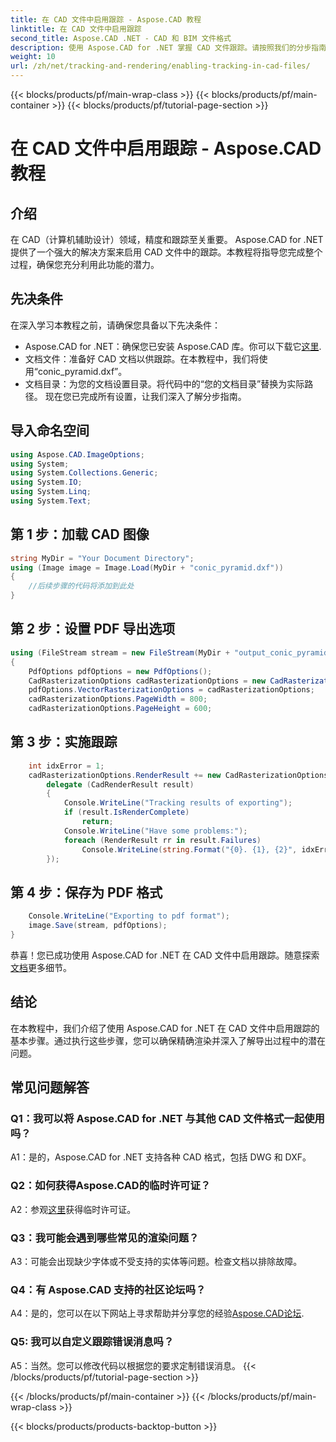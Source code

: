 ```yaml
---
title: 在 CAD 文件中启用跟踪 - Aspose.CAD 教程
linktitle: 在 CAD 文件中启用跟踪
second_title: Aspose.CAD .NET - CAD 和 BIM 文件格式
description: 使用 Aspose.CAD for .NET 掌握 CAD 文件跟踪。请按照我们的分步指南进行精确渲染和错误跟踪。现在下载！
weight: 10
url: /zh/net/tracking-and-rendering/enabling-tracking-in-cad-files/
---
```


{{< blocks/products/pf/main-wrap-class >}}
{{< blocks/products/pf/main-container >}}
{{< blocks/products/pf/tutorial-page-section >}}

# 在 CAD 文件中启用跟踪 - Aspose.CAD 教程

## 介绍

在 CAD（计算机辅助设计）领域，精度和跟踪至关重要。 Aspose.CAD for .NET 提供了一个强大的解决方案来启用 CAD 文件中的跟踪。本教程将指导您完成整个过程，确保您充分利用此功能的潜力。

## 先决条件

在深入学习本教程之前，请确保您具备以下先决条件：
-  Aspose.CAD for .NET：确保您已安装 Aspose.CAD 库。你可以下载它[这里](https://releases.aspose.com/cad/net/).
- 文档文件：准备好 CAD 文档以供跟踪。在本教程中，我们将使用“conic_pyramid.dxf”。
- 文档目录：为您的文档设置目录。将代码中的“您的文档目录”替换为实际路径。
现在您已完成所有设置，让我们深入了解分步指南。

## 导入命名空间

```csharp
using Aspose.CAD.ImageOptions;
using System;
using System.Collections.Generic;
using System.IO;
using System.Linq;
using System.Text;
```

## 第 1 步：加载 CAD 图像

```csharp
string MyDir = "Your Document Directory";
using (Image image = Image.Load(MyDir + "conic_pyramid.dxf"))
{
    //后续步骤的代码将添加到此处
}
```

## 第 2 步：设置 PDF 导出选项

```csharp
using (FileStream stream = new FileStream(MyDir + "output_conic_pyramid.pdf", FileMode.Create))
{
    PdfOptions pdfOptions = new PdfOptions();
    CadRasterizationOptions cadRasterizationOptions = new CadRasterizationOptions();
    pdfOptions.VectorRasterizationOptions = cadRasterizationOptions;
    cadRasterizationOptions.PageWidth = 800;
    cadRasterizationOptions.PageHeight = 600;
```

## 第 3 步：实施跟踪

```csharp
    int idxError = 1;
    cadRasterizationOptions.RenderResult += new CadRasterizationOptions.CadRenderHandler(
        delegate (CadRenderResult result)
        {
            Console.WriteLine("Tracking results of exporting");
            if (result.IsRenderComplete)
                return;
            Console.WriteLine("Have some problems:");
            foreach (RenderResult rr in result.Failures)
                Console.WriteLine(string.Format("{0}. {1}, {2}", idxError++, rr.RenderCode.ToString(), rr.Message));
        });
```

## 第 4 步：保存为 PDF 格式

```csharp
    Console.WriteLine("Exporting to pdf format");
    image.Save(stream, pdfOptions);
}
```

恭喜！您已成功使用 Aspose.CAD for .NET 在 CAD 文件中启用跟踪。随意探索[文档](https://reference.aspose.com/cad/net/)更多细节。

## 结论

在本教程中，我们介绍了使用 Aspose.CAD for .NET 在 CAD 文件中启用跟踪的基本步骤。通过执行这些步骤，您可以确保精确渲染并深入了解导出过程中的潜在问题。

## 常见问题解答

### Q1：我可以将 Aspose.CAD for .NET 与其他 CAD 文件格式一起使用吗？

A1：是的，Aspose.CAD for .NET 支持各种 CAD 格式，包括 DWG 和 DXF。

### Q2：如何获得Aspose.CAD的临时许可证？

 A2：参观[这里](https://purchase.aspose.com/temporary-license/)获得临时许可证。

### Q3：我可能会遇到哪些常见的渲染问题？

A3：可能会出现缺少字体或不受支持的实体等问题。检查文档以排除故障。

### Q4：有 Aspose.CAD 支持的社区论坛吗？

 A4：是的，您可以在以下网站上寻求帮助并分享您的经验[Aspose.CAD论坛](https://forum.aspose.com/c/cad/19).

### Q5: 我可以自定义跟踪错误消息吗？

A5：当然。您可以修改代码以根据您的要求定制错误消息。
{{< /blocks/products/pf/tutorial-page-section >}}

{{< /blocks/products/pf/main-container >}}
{{< /blocks/products/pf/main-wrap-class >}}

{{< blocks/products/products-backtop-button >}}

